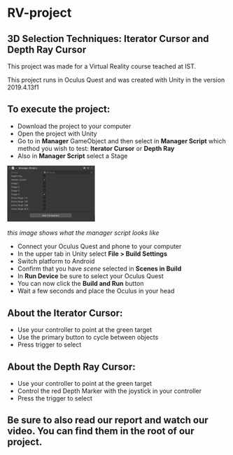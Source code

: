 # RV-project
## 3D Selection Techniques: Iterator Cursor and Depth Ray Cursor

This project was made for a Virtual Reality course teached at IST. 

This project runs in Oculus Quest and was created with Unity in the version 2019.4.13f1

## To execute the project:
  - Download the project to your computer
  - Open the project with Unity
  - Go to in **Manager** GameObject and then select in **Manager Script** which method you wish to test: **Iterator Cursor** or **Depth Ray**
  - Also in **Manager Script** select a Stage
  
  <img src="https://github.com/inesmargarida/RV-project/blob/main/MarkdownImages/ManagerImage.PNG" alt="Manager Image" width="200"/>
  
  *this image shows what the manager script looks like*
  
  - Connect your Oculus Quest and phone to your computer
  - In the upper tab in Unity select **File > Build Settings**
  - Switch platform to Android
  - Confirm that you have *scene* selected in **Scenes in Build**
  - In **Run Device** be sure to select your Oculus Quest
  - You can now click the **Build and Run** button
  - Wait a few seconds and place the Oculus in your head

## About the Iterator Cursor:
  - Use your controller to point at the green target
  - Use the primary button to cycle between objects
  - Press trigger to select

## About the Depth Ray Cursor:
  - Use your controller to point at the green target
  - Control the red Depth Marker with the joystick in your controller
  - Press the trigger to select

## Be sure to also read our report and watch our video. You can find them in the root of our project.

